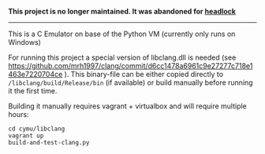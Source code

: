 **This project is no longer maintained. It was abandoned for [headlock](https://github.com/mrh1997/headlock)**

----

This is a C Emulator on base of the Python VM (currently only runs on Windows)

For running this project a special version of libclang.dll is needed
(see https://github.com/mrh1997/clang/commit/d6cc1478a6961c9e27277c718e1463e7220704ce ).
This binary-file can be either copied directly to
`` /libclang/build/Release/bin`` (if available) or build manually before
running it the first time.

Building it manually requires vagrant + virtualbox and will require multiple
hours:

    cd cymu/libclang
    vagrant up
    build-and-test-clang.py
